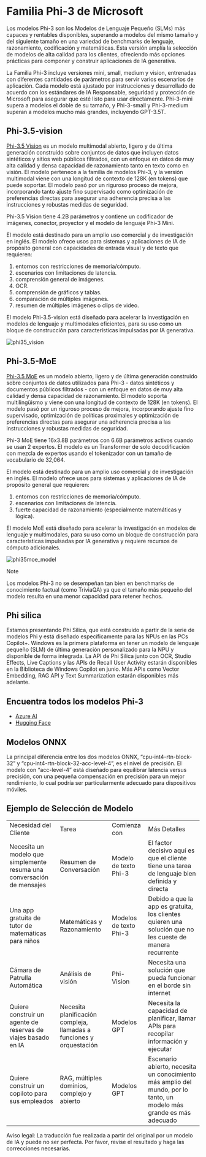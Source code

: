 # Familia Phi-3 de Microsoft

Los modelos Phi-3 son los Modelos de Lenguaje Pequeño (SLMs) más capaces y rentables disponibles, superando a modelos del mismo tamaño y del siguiente tamaño en una variedad de benchmarks de lenguaje, razonamiento, codificación y matemáticas. Esta versión amplía la selección de modelos de alta calidad para los clientes, ofreciendo más opciones prácticas para componer y construir aplicaciones de IA generativa.

La Familia Phi-3 incluye versiones mini, small, medium y vision, entrenadas con diferentes cantidades de parámetros para servir varios escenarios de aplicación. Cada modelo está ajustado por instrucciones y desarrollado de acuerdo con los estándares de IA Responsable, seguridad y protección de Microsoft para asegurar que esté listo para usar directamente. Phi-3-mini supera a modelos el doble de su tamaño, y Phi-3-small y Phi-3-medium superan a modelos mucho más grandes, incluyendo GPT-3.5T.

## Phi-3.5-vision
[Phi-3.5 Vision](https://ai.azure.com/explore/models/Phi-3.5-vision-instruct/version/1/registry/azureml) es un modelo multimodal abierto, ligero y de última generación construido sobre conjuntos de datos que incluyen datos sintéticos y sitios web públicos filtrados, con un enfoque en datos de muy alta calidad y densa capacidad de razonamiento tanto en texto como en visión. El modelo pertenece a la familia de modelos Phi-3, y la versión multimodal viene con una longitud de contexto de 128K (en tokens) que puede soportar. El modelo pasó por un riguroso proceso de mejora, incorporando tanto ajuste fino supervisado como optimización de preferencias directas para asegurar una adherencia precisa a las instrucciones y robustas medidas de seguridad.

Phi-3.5 Vision tiene 4.2B parámetros y contiene un codificador de imágenes, conector, proyector y el modelo de lenguaje Phi-3 Mini.

El modelo está destinado para un amplio uso comercial y de investigación en inglés. El modelo ofrece usos para sistemas y aplicaciones de IA de propósito general con capacidades de entrada visual y de texto que requieren:
1) entornos con restricciones de memoria/cómputo.
2) escenarios con limitaciones de latencia.
3) comprensión general de imágenes.
4) OCR.
5) comprensión de gráficos y tablas.
6) comparación de múltiples imágenes.
7) resumen de múltiples imágenes o clips de video.

El modelo Phi-3.5-vision está diseñado para acelerar la investigación en modelos de lenguaje y multimodales eficientes, para su uso como un bloque de construcción para características impulsadas por IA generativa.

![phi35_vision](../../../../translated_images/phi35visionbenchmark.2fe11de1d014201677fcb1c5c2cd04e6caa124c5468541637eb75b1897121918.es.png)

## Phi-3.5-MoE

[Phi-3.5 MoE](https://ai.azure.com/explore/models/Phi-3.5-MoE-instruct/version/1/registry/azureml) es un modelo abierto, ligero y de última generación construido sobre conjuntos de datos utilizados para Phi-3 - datos sintéticos y documentos públicos filtrados - con un enfoque en datos de muy alta calidad y densa capacidad de razonamiento. El modelo soporta multilingüismo y viene con una longitud de contexto de 128K (en tokens). El modelo pasó por un riguroso proceso de mejora, incorporando ajuste fino supervisado, optimización de políticas proximales y optimización de preferencias directas para asegurar una adherencia precisa a las instrucciones y robustas medidas de seguridad.

Phi-3 MoE tiene 16x3.8B parámetros con 6.6B parámetros activos cuando se usan 2 expertos. El modelo es un Transformer de solo decodificación con mezcla de expertos usando el tokenizador con un tamaño de vocabulario de 32,064.

El modelo está destinado para un amplio uso comercial y de investigación en inglés. El modelo ofrece usos para sistemas y aplicaciones de IA de propósito general que requieren:

1) entornos con restricciones de memoria/cómputo.
2) escenarios con limitaciones de latencia.
3) fuerte capacidad de razonamiento (especialmente matemáticas y lógica).

El modelo MoE está diseñado para acelerar la investigación en modelos de lenguaje y multimodales, para su uso como un bloque de construcción para características impulsadas por IA generativa y requiere recursos de cómputo adicionales.

![phi35moe_model](../../../../translated_images/phi35moebenchmark.2fe11de1d014201677fcb1c5c2cd04e6caa124c5468541637eb75b1897121918.es.png)

> [!NOTE]
>
> Los modelos Phi-3 no se desempeñan tan bien en benchmarks de conocimiento factual (como TriviaQA) ya que el tamaño más pequeño del modelo resulta en una menor capacidad para retener hechos.

## Phi silica

Estamos presentando Phi Silica, que está construido a partir de la serie de modelos Phi y está diseñado específicamente para las NPUs en las PCs Copilot+. Windows es la primera plataforma en tener un modelo de lenguaje pequeño (SLM) de última generación personalizado para la NPU y disponible de forma integrada. La API de Phi Silica junto con OCR, Studio Effects, Live Captions y las APIs de Recall User Activity estarán disponibles en la Biblioteca de Windows Copilot en junio. Más APIs como Vector Embedding, RAG API y Text Summarization estarán disponibles más adelante.

## **Encuentra todos los modelos Phi-3**

- [Azure AI](https://ai.azure.com/explore/models?selectedCollection=phi)
- [Hugging Face](https://huggingface.co/collections/microsoft/phi-3-6626e15e9585a200d2d761e3)

## Modelos ONNX

La principal diferencia entre los dos modelos ONNX, “cpu-int4-rtn-block-32” y “cpu-int4-rtn-block-32-acc-level-4”, es el nivel de precisión. El modelo con “acc-level-4” está diseñado para equilibrar latencia versus precisión, con una pequeña compensación en precisión para un mejor rendimiento, lo cual podría ser particularmente adecuado para dispositivos móviles.

## Ejemplo de Selección de Modelo

| | | | |
|-|-|-|-|
|Necesidad del Cliente|Tarea|Comienza con|Más Detalles|
|Necesita un modelo que simplemente resuma una conversación de mensajes|Resumen de Conversación|Modelo de texto Phi-3|El factor decisivo aquí es que el cliente tiene una tarea de lenguaje bien definida y directa|
|Una app gratuita de tutor de matemáticas para niños|Matemáticas y Razonamiento|Modelos de texto Phi-3|Debido a que la app es gratuita, los clientes quieren una solución que no les cueste de manera recurrente|
|Cámara de Patrulla Automática|Análisis de visión|Phi-Vision|Necesita una solución que pueda funcionar en el borde sin internet|
|Quiere construir un agente de reservas de viajes basado en IA|Necesita planificación compleja, llamadas a funciones y orquestación|Modelos GPT|Necesita la capacidad de planificar, llamar APIs para recopilar información y ejecutar|
|Quiere construir un copiloto para sus empleados|RAG, múltiples dominios, complejo y abierto|Modelos GPT|Escenario abierto, necesita un conocimiento más amplio del mundo, por lo tanto, un modelo más grande es más adecuado|

Aviso legal: La traducción fue realizada a partir del original por un modelo de IA y puede no ser perfecta. 
Por favor, revise el resultado y haga las correcciones necesarias.